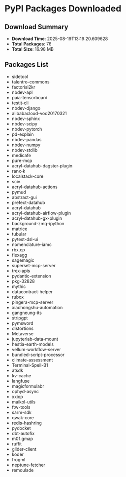 # PyPI Packages Downloaded

## Download Summary
- **Download Time**: 2025-08-19T13:19:20.609628
- **Total Packages**: 76
- **Total Size**: 16.98 MB

## Packages List
- sidetool
- talentro-commons
- factorial2kr
- nbdev-apl
- paia-tensorboard
- testit-cli
- nbdev-django
- alibabacloud-vod20170321
- nbdev-sphinx
- nbdev-scipy
- nbdev-pytorch
- pd-explain
- nbdev-pandas
- nbdev-numpy
- nbdev-stdlib
- medicafe
- pure-mcp
- acryl-datahub-dagster-plugin
- ranx-k
- localstack-core
- sciv
- acryl-datahub-actions
- pymud
- abstract-gui
- prefect-datahub
- acryl-datahub
- acryl-datahub-airflow-plugin
- acryl-datahub-gx-plugin
- background-zmq-ipython
- matrice
- tubular
- pytest-dsl-ui
- nomenclature-iamc
- rbx.cp
- flexagg
- sagemagic
- superset-mcp-server
- trex-apis
- pydantic-extension
- pkg-32828
- mythic
- datacontract-helper
- rubox
- pingera-mcp-server
- xiaohongshu-automation
- gangneung-its
- stripgpt
- pymsword
- distortions
- Metaverse
- jupyterlab-data-mount
- hestia-earth-models
- vellum-workflow-server
- bundled-script-processor
- climate-assessment
- Terminal-Speil-B1
- atsdk
- kv-cache
- langfuse
- magicformulabr
- ophyd-async
- xxiop
- maikol-utils
- ftw-tools
- sarm-sdk
- qwak-core
- redis-hashring
- pydocket
- dbt-autofix
- m01.gmap
- ruffit
- glider-client
- koder
- frogml
- neptune-fetcher
- remoulade
